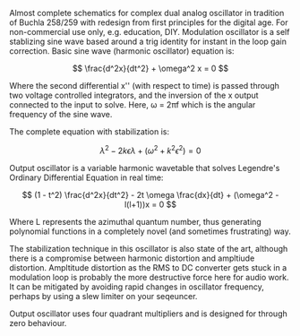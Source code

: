 Almost complete schematics for complex dual analog oscillator in tradition of Buchla 258/259 with redesign from first principles for the digital age. For non-commercial use only, e.g. education, DIY.
Modulation oscillator is a self stablizing sine wave based around a trig identity for instant in the loop gain correction. Basic sine wave (harmonic oscillator) equation is:

$$
\frac{d^2x}{dt^2} + \omega^2 x = 0
$$

Where the second differential x'' (with respect to time) is passed through two voltage controlled integrators, and the inversion of the x output connected to the input to solve.  Here, ω = 2πf which is the angular frequency of the sine wave.

The complete equation with stabilization is:

$$ \lambda^2 - 2k \epsilon \lambda + (\omega^2 + k^2 \epsilon^2) = 0 $$


Output oscillator is a variable harmonic wavetable that solves Legendre's Ordinary Differential Equation in real time:

$$
(1 - t^2) \frac{d^2x}{dt^2} - 2t \omega \frac{dx}{dt} + (\omega^2 - l(l+1))x = 0
$$

Where L represents the azimuthal quantum number, thus generating polynomial functions in a completely novel (and sometimes frustrating) way.

The stabilization technique in this oscillator is also state of the art, although there is a compromise between harmonic distortion and ampltiude distortion. Ampltitude distortion as the RMS to DC converter gets stuck in a modulation loop is probably the more destructive force here for audio work. It can be mitigated by avoiding rapid changes in oscillator frequency, perhaps by using a slew limiter on your seqeuncer.

Output oscillator uses four quadrant multipliers and is designed for through zero behaviour.
